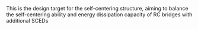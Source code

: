 This is the design target for the self-centering structure,  aiming to balance the self-centering ability and energy dissipation capacity of RC bridges with additional SCEDs
